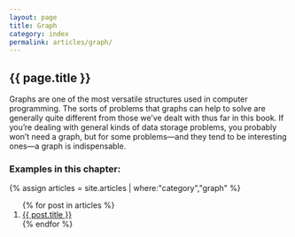 ```yaml
---
layout: page
title: Graph
category: index
permalink: articles/graph/
---
```

    
## {{ page.title }}

Graphs are one of the most versatile structures used in computer programming. 
The sorts of problems that graphs can help to solve are generally quite
different from those
we’ve dealt with thus far in this book.
If you’re dealing with general kinds of data storage problems, you probably
won’t need a graph, but for some problems—and they tend
to be interesting ones—a graph is indispensable.

### Examples in this chapter:

{% assign articles = site.articles | where:"category","graph" %}
<ol>
    {% for post in articles %}
      <li><a href="{{ post.url }}">{{ post.title }}</a></li>
    {% endfor %}
</ol>